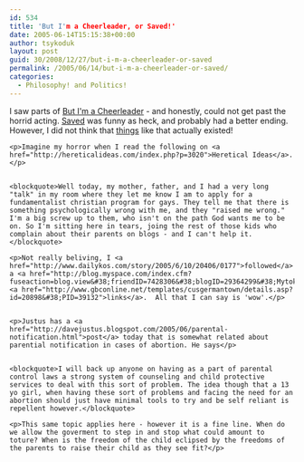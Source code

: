 ```yaml
---
id: 534
title: 'But I'm a Cheerleader, or Saved!'
date: 2005-06-14T15:15:38+00:00
author: tsykoduk
layout: post
guid: 30/2008/12/27/but-i-m-a-cheerleader-or-saved
permalink: /2005/06/14/but-i-m-a-cheerleader-or-saved/
categories:
  - Philosophy! and Politics!
---
```

<p>I saw parts of <a href="http://www.imdb.com/title/tt0179116/">But I'm a Cheerleader</a> - and honestly, could not get past the horrid acting. <a href="http://www.imdb.com/title/tt0332375/">Saved</a> was funny as heck, and probably had a better ending. However, I did not think that <a href="http://www.loveinaction.org/">things</a> like that actually existed!</p>


	<p>Imagine my horror when I read the following on <a href="http://hereticalideas.com/index.php?p=3020">Heretical Ideas</a>.</p>


	<blockquote>Well today, my mother, father, and I had a very long "talk" in my room where they let me know I am to apply for a fundamentalist christian program for gays. They tell me that there is something psychologically wrong with me, and they "raised me wrong." I'm a big screw up to them, who isn't on the path God wants me to be on. So I'm sitting here in tears, joing the rest of those kids who complain about their parents on blogs - and I can't help it.</blockquote>

	<p>Not really beliving, I <a href="http://www.dailykos.com/story/2005/6/10/20406/0177">followed</a> a <a href="http://blog.myspace.com/index.cfm?fuseaction=blog.view&#38;friendID=7428306&#38;blogID=29364299&#38;Mytoken=20050614144332">few</a> <a href="http://www.gbconline.net/templates/cusgermantown/details.asp?id=20898&#38;PID=39132">links</a>.  All that I can say is 'wow'.</p>


	<p>Justus has a <a href="http://davejustus.blogspot.com/2005/06/parental-notification.html">post</a> today that is somewhat related about parential notification in cases of abortion. He says</p>


	<blockquote>I will back up anyone on having as a part of parental control laws a strong system of counseling and child protective services to deal with this sort of problem. The idea though that a 13 yo girl, when having these sort of problems and facing the need for an abortion should just have minimal tools to try and be self reliant is repellent however.</blockquote>

	<p>This same topic applies here - however it is a fine line. When do we allow the goverment to step in and stop what could amount to toture? When is the freedom of the child eclipsed by the freedoms of the parents to raise their child as they see fit?</p>